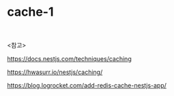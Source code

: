 # cache-1



<br>

<참고>

https://docs.nestjs.com/techniques/caching

https://hwasurr.io/nestjs/caching/

https://blog.logrocket.com/add-redis-cache-nestjs-app/


